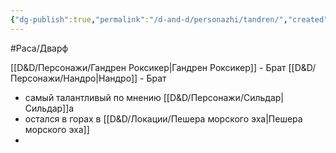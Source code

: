 ```yaml
---
{"dg-publish":true,"permalink":"/d-and-d/personazhi/tandren/","created":"2023-12-11T11:46:24.000+04:00","updated":"2023-12-26T15:53:20.685+04:00"}
---
```


#Раса/Дварф 

[[D&D/Персонажи/Гандрен Роксикер\|Гандрен Роксикер]] - Брат
[[D&D/Персонажи/Нандро\|Нандро]] - Брат

* самый талантливый по мнению [[D&D/Персонажи/Сильдар\|Сильдар]]а
* остался в горах в [[D&D/Локации/Пешера морского эха\|Пешера морского эха]]
* 